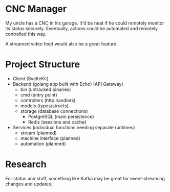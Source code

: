 # CNC Manager

My uncle has a CNC in his garage. It'd be neat if he could remotely monitor its status securely. Eventually, actions could be automated and remotely controlled this way.

A streamed video feed would also be a great feature.

# Project Structure

- Client (SvelteKit)
- Backend (golang app built with Echo) (API Gateway)
  - bin (untracked binaries)
  - cmd (entry point)
  - controllers (http handlers)
  - models (types/structs)
  - storage (database connections)
    - PostgreSQL (main persistence)
    - Redis (sessions and cache)
- Services (individual functions needing separate runtimes)
  - stream (planned)
  - machine interface (planned)
  - automation (planned)

# Research

For status and stuff, something like Kafka may be great for event-streaming changes and updates.
